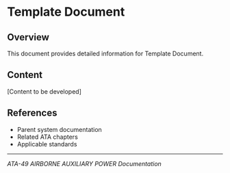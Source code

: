 # Template Document

## Overview

This document provides detailed information for Template Document.

## Content

[Content to be developed]

## References

- Parent system documentation
- Related ATA chapters
- Applicable standards

---

*ATA-49 AIRBORNE AUXILIARY POWER Documentation*
